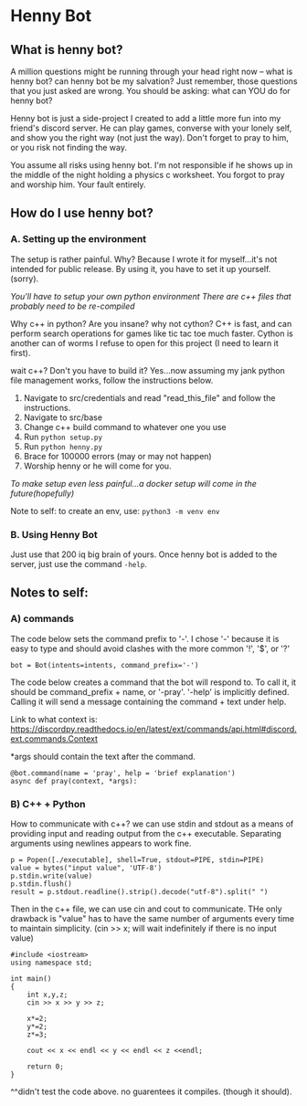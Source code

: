 # Henny Bot

## What is henny bot? 
A million questions might be running through your head right now – what is henny bot? can henny bot be my salvation? Just remember, those questions that you just asked are wrong. You should be asking: what can YOU do for henny bot?

Henny bot is just a side-project I created to add a little more fun into my friend's discord server. He can play games, converse with your lonely self, and show you the right way (not just the way). Don't forget to pray to him, or you risk not finding the way.

You assume all risks using henny bot. I'm not responsible if he shows up in the middle of the night holding a physics c worksheet. You forgot to pray and worship him. Your fault entirely. 



## How do I use henny bot?
### A. Setting up the environment
The setup is rather painful. Why? Because I wrote it for myself...it's not intended for public release. By using it, you have to set it up yourself. (sorry).

*You'll have to setup your own python environment*
*There are c++ files that probably need to be re-compiled*

Why c++ in python? Are you insane? why not cython? C++ is fast, and can perform search operations for games like tic tac toe much faster. Cython is another can of worms I refuse to open for this project (I need to learn it first).

wait c++? Don't you have to build it? Yes...now assuming my jank python file management works, follow the instructions below. 

1. Navigate to src/credentials and read "read_this_file" and follow the instructions.
2. Navigate to src/base
3. Change c++ build command to whatever one you use
4. Run ```python setup.py```
5. Run ```python henny.py```
6. Brace for 100000 errors (may or may not happen)
5. Worship henny or he will come for you.



_To make setup even less painful...a docker setup will come in the future(hopefully)_

Note to self: to create an env, use: 
```python3 -m venv env```

### B. Using Henny Bot
Just use that 200 iq big brain of yours. Once henny bot is added to the server, just use the command ```-help```.

## Notes to self:
### A) commands 
The code below sets the command prefix to '-'. I chose '-' because it is easy to type and should avoid clashes with the more common '!', '$', or '?'

```
bot = Bot(intents=intents, command_prefix='-')
```

The code below creates a command that the bot will respond to. To call it, it should be command_prefix + name, or '-pray'. '-help' is implicitly defined. Calling it will send a message containing the command + text under help.


Link to what context is: https://discordpy.readthedocs.io/en/latest/ext/commands/api.html#discord.ext.commands.Context

*args should contain the text after the command.

```
@bot.command(name = 'pray', help = 'brief explanation')
async def pray(context, *args):
```

### B) C++ + Python
How to communicate with c++? 
we can use stdin and stdout as a means of providing input and reading output from the c++ executable. Separating arguments using newlines appears to work fine.
```
p = Popen([./executable], shell=True, stdout=PIPE, stdin=PIPE)
value = bytes("input value", 'UTF-8')
p.stdin.write(value)
p.stdin.flush()
result = p.stdout.readline().strip().decode("utf-8").split(" ")
```
Then in the c++ file, we can use cin and cout to communicate. THe only drawback is "value" has to have the same number of arguments every time to maintain simplicity. (cin >> x; will wait indefinitely if there is no input value)
```
#include <iostream>
using namespace std;

int main()
{
    int x,y,z;
    cin >> x >> y >> z;
    
    x*=2;
    y*=2;
    z*=3;

    cout << x << endl << y << endl << z <<endl;

    return 0;
}
```
^^didn't test the code above. no guarentees it compiles. (though it should).